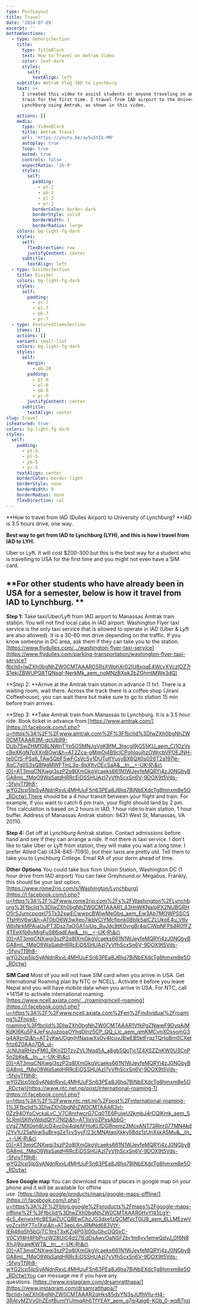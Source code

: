 ```yaml
---
type: PostLayout
title: Travel
date: '2024-07-09'
excerpt: ''
bottomSections:
  - type: GenericSection
    title:
      type: TitleBlock
      text: How to Travel on Amtrak Video
      color: text-dark
      styles:
        self:
          textAlign: left
    subtitle: Amtrak Vlog IAD to Lynchburg
    text: >+
      I created this video to assist students or anyone traveling on an Amtrak
      train for the first time. I travel from IAD airport to the University of
      Lynchburg using Amtrak, as shown in this video.

    actions: []
    media:
      type: VideoBlock
      title: Amtrak Travel
      url: 'https://youtu.be/ay5u5tIk-MM'
      autoplay: true
      loop: true
      muted: true
      controls: false
      aspectRatio: '16:9'
      styles:
        self:
          padding:
            - pt-2
            - pb-2
            - pl-2
            - pr-2
          borderColor: border-dark
          borderStyle: solid
          borderWidth: 1
          borderRadius: large
    colors: bg-light-fg-dark
    styles:
      self:
        flexDirection: row
        justifyContent: center
      subtitle:
        textAlign: left
  - type: DividerSection
    title: Divider
    colors: bg-light-fg-dark
    styles:
      self:
        padding:
          - pt-7
          - pl-7
          - pb-7
          - pr-7
  - type: FeaturedItemsSection
    items: []
    actions: []
    variant: small-list
    colors: bg-light-fg-dark
    styles:
      self:
        margin:
          - mb-20
        padding:
          - pt-0
          - pl-0
          - pb-0
          - pr-0
        justifyContent: center
      subtitle:
        textAlign: center
slug: Travel
isFeatured: true
colors: bg-light-fg-dark
styles:
  self:
    padding:
      - pt-5
      - pl-5
      - pb-5
      - pr-5
    textAlign: center
    borderColor: border-light
    borderStyle: none
    borderWidth: 0
    borderRadius: none
    flexDirection: col
---
```

**How to travel from IAD (Dulles Airport) to University of Lynchburg?
**IAD is 3.5 hours drive, one way.


**Best way to get from IAD to Lynchburg (LYH), and this is how I travel from IAD to LYH.**

Uber or Lyft. It will cost $200-300 but this is the best way for a student who is travelling to USA for the first time and you might not even have a SIM card. 





**For other students who have already been in USA for a semester, below is how it travel from IAD to Lynchburg. 
**
--

**Step 1:** Take taxi/Uber/Lyft from IAD airport to Manassas Amtrak train station. You will not find local cabs in IAD airport. Washington Flyer taxi service is the only taxi service that is allowed to operate in IAD (Uber & Lyft are also allowed). It is a 30-60 min drive depending on the traffic. If you know someone in DC area, ask them if they can take you to the station.
[https://www.flydulles.com/.../washington-flyer-taxi-service](https://www.flydulles.com/parking-transportation/washington-flyer-taxi-service?fbclid=IwZXh0bgNhZW0CMTAAAR0SRsXWphXr02IU8xqaE4WcvXVczlOZ7rS1ekjZBWUPQ8TQNsgI-NerkMk_aem_noMNzBXpk2bZGhmtMWe3dQ)


**Step 2: **Arrive at the Amtrak train station in advance (1 hr). There is a waiting room, wait there. Across the track there is a coffee shop (Jirani Coffeehouse), you can wait there but make sure to go to station 15 min before train arrives.


**Step 3: **Take Amtrak train from Manassas to Lynchburg. It is a 3.5 hour ride. Book ticket in advance from [https://www.amtrak.com/](https://l.facebook.com/l.php?u=https%3A%2F%2Fwww.amtrak.com%2F%3Ffbclid%3DIwZXh0bgNhZW0CMTAAAR3M-gcIJb99-DUb7SwZHM108LNWnTYp5O5MNJgVgKBfM_3tgcgl9jG55KU_aem_CI1OzVscBeXKgN7pXXnBOw\&h=AT2Zca-pMmOi4B9clCPohlqujhzOWrcbVPOEJNH-te0CtS-PSs6_TAw5QbFSwFCsVcSy1DUTuIfYusyBX6QX0s026T2a197le-XqC7g0S3sQ8NgMWFTmL3q-8qXItvOEcSaA&__tn__=-UK-R\&c\[0]=AT3mqCNXwgi3szP2q8IXmGkgVcaeks661N1WJeyfeMQRYi4zJ0NGbyBGA8mL_fMqO9WaSatdHRRcEjDSSHUAzI7yVfhScxSn6V-9DOX9t5Vds--5fyiyTf9h8-wYG2lcp5IpSyANdnRxvL4MHUuFSn63PEa8J6hq7BjNbEXdcTg8hmxm8e5O_RDctw).There should be a 4 hour transit between your flight and train. For example, if you want to catch 6 pm train, your flight should land by 2 pm. This calculation is based on 2 hours in IAD, 1 hour ride to train station, 1 hour buffer.
Address of Manassas Amtrak station: 9431 West St, Manassas, VA 20110.


**Step 4:** Get off at Lynchburg Amtrak station. Contact admissions before hand and see if they can arrange a ride. If not there is taxi service. I don't like to take Uber or Lyft from station, they will make you wait a long time. I prefer Allied Cab (434-845-7093), but their taxis are pretty old. Tell them to take you to Lynchburg College. Email RA of your dorm ahead of time.


**Other Options** You could take bus from Union Station, Washington DC (1 hour drive from IAD airport) You can take Greyhound or Megabus. Frankly, this should be your last option.[https://www.rome2rio.com/s/Washington/Lynchburg](https://l.facebook.com/l.php?u=https%3A%2F%2Fwww.rome2rio.com%2Fs%2FWashington%2FLynchburg%3Ffbclid%3DIwZXh0bgNhZW0CMTAAAR1_43HnWKNaIpPX2NUBGRHO5rSJumcpoqxl75Ts32swECwwpcBWiwMeGbg_aem_Ew3Ab7MOWPSSCSTfsHhV6w\&h=AT0bO6W3wXeo7ikbVClYMcflpnk08bIk5aICZLUkpE4u_VtIvWbjNrkMPAiaUuPT3Dsz7qOGAToiUg_RuJdc8tK0vrgBr4qjCiWpNFPb8R0fFZ4TEeXfb6vMigFuS86qdEAw&__tn__=-UK-R\&c\[0]=AT3mqCNXwgi3szP2q8IXmGkgVcaeks661N1WJeyfeMQRYi4zJ0NGbyBGA8mL_fMqO9WaSatdHRRcEjDSSHUAzI7yVfhScxSn6V-9DOX9t5Vds--5fyiyTf9h8-wYG2lcp5IpSyANdnRxvL4MHUuFSn63PEa8J6hq7BjNbEXdcTg8hmxm8e5O_RDctw)

**SIM Card** Most of you will not have SIM card when you arrive in USA. Get International Roaming plan by NTC or NCELL. Activate it before you leave Nepal and you will have mobile data when you arrive in USA. For NTC, call \*1415# to activate international roaming.[https://www.ncell.axiata.com/.../roaming/ncell-roaming](https://l.facebook.com/l.php?u=https%3A%2F%2Fwww.ncell.axiata.com%2Fen%2Findividual%2Froaming%2Fncell-roaming%3Ffbclid%3DIwZXh0bgNhZW0CMTAAAR1VfkPgZNwwF9DvqAiMKdKI6Ku5P4JeFsrJuzooaOYhqDlnz5CP_QQ_LIc_aem_qmKMCvnXOssomG3g4A9zrQ\&h=AT2yKwUOgnjhfNaswXsOv4IcuvJBwEB5ktFrqzTQrtoBm0CXetfrtz6Z0AAo7DA_uj-JcNUtaRHzvFM0_RKri2DTzvZVL1Nqd5A_a8gb5QoTjc1Z4XSZZnKW0U3CnP5n2bKe&__tn__=-UK-R\&c\[0]=AT3mqCNXwgi3szP2q8IXmGkgVcaeks661N1WJeyfeMQRYi4zJ0NGbyBGA8mL_fMqO9WaSatdHRRcEjDSSHUAzI7yVfhScxSn6V-9DOX9t5Vds--5fyiyTf9h8-wYG2lcp5IpSyANdnRxvL4MHUuFSn63PEa8J6hq7BjNbEXdcTg8hmxm8e5O_RDctw)[https://www.ntc.net.np/post/international-roaming-1](https://l.facebook.com/l.php?u=https%3A%2F%2Fwww.ntc.net.np%2Fpost%2Finternational-roaming-1%3Ffbclid%3DIwZXh0bgNhZW0CMTAAAR3vI-0Zz94OYoCvckaLvC_V7C8rofwcrG7Cq0TE6PuiwU2kmbJ4rCQlKmk_aem_S5LRmlSKflyWdjdQtYj7NQ\&h=AT1IxVoZPxsAbbG-cVgZ7MX0eh8UcD4vc0sj4qleXFHoKLfDGRnemz3McvANT73Rlnr077MNAkdj2Yv1U25aNrajSuBrxgZeTcvSyyFl23cMNAtaqXkky6Bdz1zUnXskA5Mu&__tn__=-UK-R\&c\[0]=AT3mqCNXwgi3szP2q8IXmGkgVcaeks661N1WJeyfeMQRYi4zJ0NGbyBGA8mL_fMqO9WaSatdHRRcEjDSSHUAzI7yVfhScxSn6V-9DOX9t5Vds--5fyiyTf9h8-wYG2lcp5IpSyANdnRxvL4MHUuFSn63PEa8J6hq7BjNbEXdcTg8hmxm8e5O_RDctw)

**Save Google map** You can download maps of places in google map on your phone and it will be available for offline use. [https://blog.google/products/maps/google-maps-offline/](https://l.facebook.com/l.php?u=https%3A%2F%2Fblog.google%2Fproducts%2Fmaps%2Fgoogle-maps-offline%2F%3Ffbclid%3DIwZXh0bgNhZW0CMTAAAR0HvYl45LgY-4c5_4enwxHIcBESajZUCQBEwChzJG3dxe1zQCMfVcT0IJ8_aem_6LLMEzwVvoZcxIhY7To1Xg\&h=AT3epL6nJRMNd683VtY-IER46qSh5bGjTC1trsT3xKZi4P03l00uGhcOQ0xC-V0CVf4H4PbPnzW28UiC4d27IEdDsAwyOaNSFZbr1m6yv1emeQdyJ_0f6N8XhJj9ixajeKWT&__tn__=-UK-R\&c\[0]=AT3mqCNXwgi3szP2q8IXmGkgVcaeks661N1WJeyfeMQRYi4zJ0NGbyBGA8mL_fMqO9WaSatdHRRcEjDSSHUAzI7yVfhScxSn6V-9DOX9t5Vds--5fyiyTf9h8-wYG2lcp5IpSyANdnRxvL4MHUuFSn63PEa8J6hq7BjNbEXdcTg8hmxm8e5O_RDctw)You can message me if you have any questions. [https://www.instagram.com/drsamratthapa/](https://www.instagram.com/drsamratthapa/?fbclid=IwZXh0bgNhZW0CMTAAAR2qHks85dvYN3sJUfhVfu-H4-3RAtyMZVvGhZEnfBumlYUImqAh6TfYEAY_aem_g7gj4alg6-KGb_0-wqB7tg)




